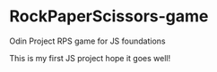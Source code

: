 # RockPaperScissors-game
Odin Project RPS game for JS foundations

This is my first JS project hope it goes well!